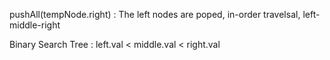 pushAll(tempNode.right) : The left nodes are poped, in-order travelsal, left-middle-right

Binary Search Tree : left.val < middle.val < right.val
